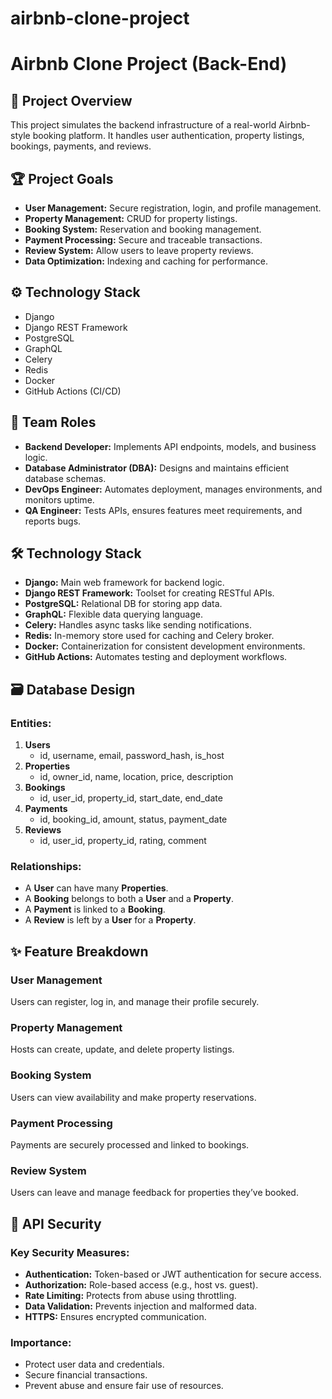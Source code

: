 # airbnb-clone-project
# Airbnb Clone Project (Back-End)

## 🚀 Project Overview
This project simulates the backend infrastructure of a real-world Airbnb-style booking platform. It handles user authentication, property listings, bookings, payments, and reviews.

## 🏆 Project Goals
- **User Management:** Secure registration, login, and profile management.
- **Property Management:** CRUD for property listings.
- **Booking System:** Reservation and booking management.
- **Payment Processing:** Secure and traceable transactions.
- **Review System:** Allow users to leave property reviews.
- **Data Optimization:** Indexing and caching for performance.

## ⚙️ Technology Stack
- Django
- Django REST Framework
- PostgreSQL
- GraphQL
- Celery
- Redis
- Docker
- GitHub Actions (CI/CD)

## 👥 Team Roles

- **Backend Developer:** Implements API endpoints, models, and business logic.
- **Database Administrator (DBA):** Designs and maintains efficient database schemas.
- **DevOps Engineer:** Automates deployment, manages environments, and monitors uptime.
- **QA Engineer:** Tests APIs, ensures features meet requirements, and reports bugs.

## 🛠️ Technology Stack

- **Django:** Main web framework for backend logic.
- **Django REST Framework:** Toolset for creating RESTful APIs.
- **PostgreSQL:** Relational DB for storing app data.
- **GraphQL:** Flexible data querying language.
- **Celery:** Handles async tasks like sending notifications.
- **Redis:** In-memory store used for caching and Celery broker.
- **Docker:** Containerization for consistent development environments.
- **GitHub Actions:** Automates testing and deployment workflows.

## 🗃️ Database Design

### Entities:
1. **Users**
   - id, username, email, password_hash, is_host
2. **Properties**
   - id, owner_id, name, location, price, description
3. **Bookings**
   - id, user_id, property_id, start_date, end_date
4. **Payments**
   - id, booking_id, amount, status, payment_date
5. **Reviews**
   - id, user_id, property_id, rating, comment

### Relationships:
- A **User** can have many **Properties**.
- A **Booking** belongs to both a **User** and a **Property**.
- A **Payment** is linked to a **Booking**.
- A **Review** is left by a **User** for a **Property**.

## ✨ Feature Breakdown

### User Management
Users can register, log in, and manage their profile securely.

### Property Management
Hosts can create, update, and delete property listings.

### Booking System
Users can view availability and make property reservations.

### Payment Processing
Payments are securely processed and linked to bookings.

### Review System
Users can leave and manage feedback for properties they’ve booked.

## 🔐 API Security

### Key Security Measures:
- **Authentication:** Token-based or JWT authentication for secure access.
- **Authorization:** Role-based access (e.g., host vs. guest).
- **Rate Limiting:** Protects from abuse using throttling.
- **Data Validation:** Prevents injection and malformed data.
- **HTTPS:** Ensures encrypted communication.

### Importance:
- Protect user data and credentials.
- Secure financial transactions.
- Prevent abuse and ensure fair use of resources.
